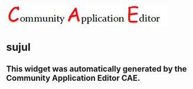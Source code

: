 ![CAE](https://github.com/CAE-Community-Application-Editor/CAE-Deployment-Temp/blob/gh-pages/frontendComponent-171/img/logo.png)  

sujul
===================


This widget was automatically generated by the Community Application Editor CAE.  
---------------
